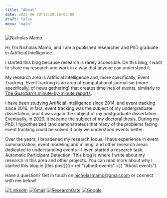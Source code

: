 ```yaml
---
title: "About"
date: 2023-06-30T13:20:26+02:00
draft: false
menu: "main"
---
```


![Nicholas Mamo](/images/avatar-small.png)

Hi, I’m Nicholas Mamo, and I am a published researcher and PhD graduate in Artificial Intelligence.

I started this blog because research is rarely accessible.
On this blog, I want to share my research and work in a way that anyone can understand it.

My research area is Artificial Intelligence and, more specifically, Event Tracking.
Event tracking is an area of computational journalism (more specifically, of news gathering) that creates timelines of events, similarly to [The Guardian's minute-by-minute reports](https://www.theguardian.com/tone/minutebyminute).

I have been studying Artificial Intelligence since 2014, and event tracking since 2016.
In fact, event tracking was the subject of my undergraduate dissertation, and it was again the subject of my postgraduate dissertation.
Eventually, in 2020, it became the subject of my doctoral thesis.
During my PhD, I hypothesized (and demonstrated) that many of the problems facing event tracking could be solved if only we understood events better.

Over the years, I broadened my research focus.
I have experience in event summarization, event modeling and mining, and other research areas dedicated to understanding events—I even started a research task: Automatic Participant Detection.
This blog is where I write about my research in this area and other projects.
You can read more about why I started this blog in [this post]({{< ref "/about-events" >}} "About events").

Have a question? Get in touch on nicholasmamo@gmail.com or connect with me below!

[![LinkedIn](https://img.shields.io/badge/linkedin-%230077B5.svg?style=for-the-badge&logo=linkedin&logoColor=white&color=black)](https://www.linkedin.com/in/nicholas-mamo-74751166/)
[![Gmail](https://img.shields.io/badge/Gmail-D14836?style=for-the-badge&logo=gmail&logoColor=white&color=black)](mailto:nicholasmamo@gmail.com)
[![ResearchGate](https://img.shields.io/badge/ResearchGate-00CCBB?style=for-the-badge&logo=ResearchGate&logoColor=white&color=black)](https://www.researchgate.net/profile/Nicholas-Mamo-2/)
[![Google](https://img.shields.io/badge/google-4285F4?style=for-the-badge&logo=google&logoColor=white&color=black)](https://scholar.google.com/citations?user=TjmVrK4AAAAJ&hl=en)
